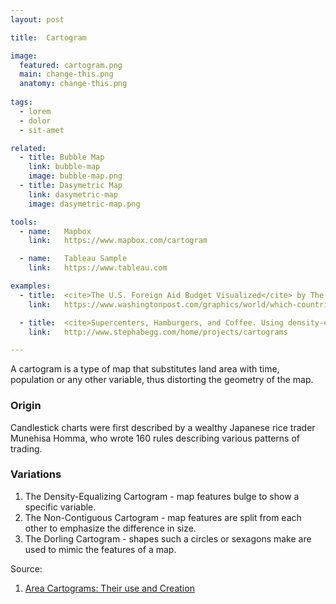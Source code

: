 ```yaml
---
layout: post

title:  Cartogram

image:
  featured: cartogram.png
  main: change-this.png
  anatomy: change-this.png
  
tags:
  - lorem
  - dolor
  - sit-amet

related:
  - title: Bubble Map
    link: bubble-map
    image: bubble-map.png
  - title: Dasymetric Map
    link: dasymetric-map
    image: dasymetric-map.png

tools:
  - name:   Mapbox
    link:   https://www.mapbox.com/cartogram

  - name:   Tableau Sample
    link:   https://www.tableau.com

examples:
  - title:  <cite>The U.S. Foreign Aid Budget Visualized</cite> by The Washington Post
    link:   https://www.washingtonpost.com/graphics/world/which-countries-get-the-most-foreign-aid/

  - title:  <cite>Supercenters, Hamburgers, and Coffee. Using density-equalizing cartograms to display the distribution of Walmarts, McDonalds, and Starbucks in the US</cite>by Steph Abegg
    link:   http://www.stephabegg.com/home/projects/cartograms

---
```


A cartogram is a type of map that substitutes land area with time, population or any other variable, thus distorting the geometry of the map.

### Origin
Candlestick charts were first described by a wealthy Japanese rice trader Munehisa Homma, who wrote 160 rules describing various patterns of trading.

### Variations
1. The Density-Equalizing Cartogram - map features bulge to show a specific variable. 
2. The Non-Contiguous Cartogram - map features are split from each other to emphasize the difference in size.
3. The Dorling Cartogram - shapes such a circles or sexagons make are used to mimic the features of a map.

Source:
1. [Area Cartograms: Their use and Creation](http://www.dannydorling.org/wp-content/files/dannydorling_publication_id1448.pdf)

